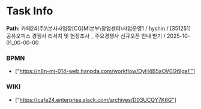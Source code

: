 # Task Info

**Path:** 카페24(주)\본사사업장\[CG]MI본부\창업센터\사업운영1 / hyshin / [351251] 공유오피스 경쟁사 리서치 및 현장조사 _ 주요경쟁사 신규오픈 안내 받기 / 2025-10-01_00-00-00

### BPMN
- ["https://n8n-mi-014-web.hanpda.com/workflow/DyH4B5aOV0Gt9gaF"]

### WIKI
- ["https://cafe24.enterprise.slack.com/archives/D03UCQY7K6G"]

